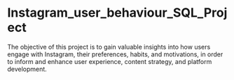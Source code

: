 # Instagram_user_behaviour_SQL_Project
The objective of this project is to gain valuable insights into how users engage with Instagram, their preferences, habits, and motivations, in order to inform and enhance user experience, content strategy, and platform development.
